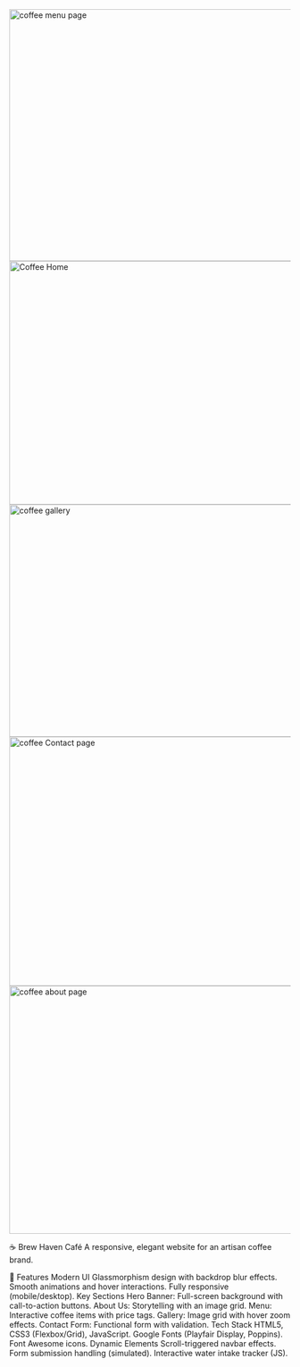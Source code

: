 
<img width="948" height="451" alt="coffee menu page" src="https://github.com/user-attachments/assets/fa520974-171f-4895-9b97-46e66f310d66" />
<img width="927" height="436" alt="Coffee Home" src="https://github.com/user-attachments/assets/5163aed1-e38c-41f9-b485-6e1f2ea15610" />
<img width="935" height="416" alt="coffee gallery" src="https://github.com/user-attachments/assets/2da9d9f2-f077-489e-9a4c-5503b9fd1049" />
<img width="925" height="446" alt="coffee Contact page" src="https://github.com/user-attachments/assets/5898061c-eb2d-49ca-9e96-0e2186d47744" />
<img width="927" height="444" alt="coffee about page" src="https://github.com/user-attachments/assets/1ee700b6-3a0c-4537-8336-06a0155f4f95" />


☕ Brew Haven Café
A responsive, elegant website for an artisan coffee brand.

🚀 Features
Modern UI
Glassmorphism design with backdrop blur effects.
Smooth animations and hover interactions.
Fully responsive (mobile/desktop).
Key Sections
Hero Banner: Full-screen background with call-to-action buttons.
About Us: Storytelling with an image grid.
Menu: Interactive coffee items with price tags.
Gallery: Image grid with hover zoom effects.
Contact Form: Functional form with validation.
Tech Stack
HTML5, CSS3 (Flexbox/Grid), JavaScript.
Google Fonts (Playfair Display, Poppins).
Font Awesome icons.
Dynamic Elements
Scroll-triggered navbar effects.
Form submission handling (simulated).
Interactive water intake tracker (JS).
